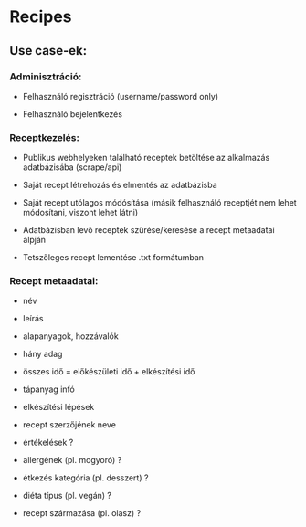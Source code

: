 # Recipes

## Use case-ek:

### Adminisztráció:

- Felhasználó regisztráció (username/password only)

- Felhasználó bejelentkezés

### Receptkezelés:

- Publikus webhelyeken található receptek betöltése az alkalmazás adatbázisába (scrape/api)

- Saját recept létrehozás és elmentés az adatbázisba

- Saját recept utólagos módósítása (másik felhasználó receptjét nem lehet módosítani, viszont lehet látni)

- Adatbázisban levő receptek szűrése/keresése a recept metaadatai alpján

- Tetszőleges recept lementése .txt formátumban

### Recept metaadatai:

- név

- leírás

- alapanyagok, hozzávalók

- hány adag

- összes idő = előkészületi idő + elkészítési idő

- tápanyag infó

- elkészítési lépések

- recept szerzőjének neve

- értékelések ?

- allergének (pl. mogyoró) ?

- étkezés kategória (pl. desszert) ?

- diéta típus (pl. vegán) ?

- recept származása (pl. olasz) ?


